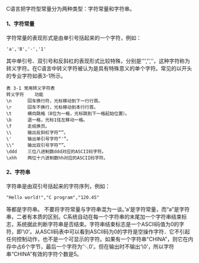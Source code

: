 C语言把字符型常量分为两种类型：字符常量和字符串。
#### 1、字符常量
字符常量的表现形式是由单引号括起来的一个字符，例如：
```  
'a','B','-','1'
```
其中单引号、双引号和反斜杠的表现形式比较特殊，分别是''','',''，这种字符称为转义字符。在C语言中转义字符被认为是具有特殊意义的单个字符。常见的以开头的专业字符如表3-1所示。
```  
表 3-1 常用转义字符表
转义字符	功能
\n		回车换行符，光标移动到下一行行首。
\r		回车不换行，光标移动到本行行首。
\t		横向跳格（8位为一格，光标跳到下一格起始位置）。
\b		退一格，光标1往左移动一格。
\f		走纸换页。
\\		输出反斜杠字符“”。
\'		输出单引号字符“'”。
\\"		输出双引号字符“”。
\ddd	三位八进制数ddd对应的ASCII码字符。
\xhh	两位十六进制数hh对应的ASCII码字符。
```
#### 2、字符串
字符串是由双引号括起来的字符序列，例如：
```  
"Hello world!","C program","120.45"
```
等都是字符串。
不要将字符常量与字符串混为一谈。’a’是字符常量，而“a”是字符串，二者有本质的区别。C系统自动在每一个字符串的末尾加一个字符串结束标志，系统据此判断字符串是否结束。字符串结束标志是一个ASCII码值为0的字符，即‘\0’。从ASCII码表中可以看到ASCII码为0的字符是空操作字符．它不引起任何控制动作，也不是一个可显示的字符。如果有一个字符串“CHINA”，则它在内存中占6个字节，最后一个字符为‘＼0’。但在输出时不输出‘\0’，所以字符串“CHINA”有效的字符个数是5。